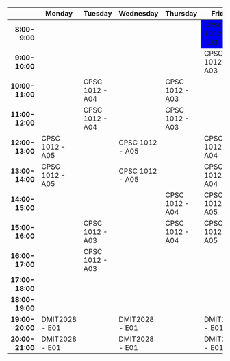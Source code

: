 
 <table>
  <thead>
    <tr>
      <th></th>
      <th>Monday</th>
      <th>Tuesday</th>
      <th>Wednesday</th>
      <th>Thursday</th>
      <th>Friday</th>
    </tr>
  </thead>
  <tbody>
    <tr>
     <td align = right><strong>8:00-9:00</strong></td>
      <td> </td>
      <td> </td>
      <td> </td>
      <td> </td>
      <td style="background-color:blue">CPSC 1012 - A03</td> 
    </tr>
    <tr>
     <td align = right><strong>9:00-10:00</strong></td>
      <td> </td>
      <td> </td>
      <td> </td>
      <td> </td>
      <td>CPSC 1012 - A03</td>
    </tr>
    <tr>
     <td align = right><strong>10:00-11:00</strong></td>
      <td> </td>
      <td>CPSC 1012 - A04</td>
      <td> </td>
      <td>CPSC 1012 - A03</td>
      <td> </td>
    </tr>
    <tr>
     <td align = right><strong>11:00-12:00</strong></td>
      <td> </td>
      <td>CPSC 1012 - A04</td>
      <td> </td>
      <td>CPSC 1012 - A03</td>
      <td> </td>
    </tr>
    <tr>
     <td align = right><strong>12:00-13:00</strong></td>
      <td>CPSC 1012 - A05</td>
      <td> </td>
      <td>CPSC 1012 - A05</td>
      <td> </td>
      <td>CPSC 1012 - A04</td>
    </tr>
    <tr>
     <td align = right><strong>13:00-14:00</strong></td>
      <td>CPSC 1012 - A05</td>
      <td> </td>
      <td>CPSC 1012 - A05</td>
      <td> </td>
      <td>CPSC 1012 - A04</td>
    </tr>
    <tr>
     <td align = right><strong>14:00-15:00</strong></td>
      <td> </td>
      <td> </td>
      <td> </td>
      <td>CPSC 1012 - A04</td>
      <td>CPSC 1012 - A05</td>
    </tr>
    <tr>
     <td align = right><strong>15:00-16:00</strong></td>
      <td> </td>
      <td>CPSC 1012 - A03</td>
      <td> </td>
      <td>CPSC 1012 - A04</td>
      <td>CPSC 1012 - A05</td>
    </tr>
    <tr>
     <td align = right><strong>16:00-17:00</strong></td>
      <td> </td>
      <td>CPSC 1012 - A03</td>
      <td> </td>
      <td> </td>
      <td> </td>
    </tr>
    <tr>
     <td align = right><strong>17:00-18:00</strong></td>
      <td> </td>
      <td> </td>
      <td> </td>
      <td> </td>
      <td> </td>
    </tr>
    <tr>
     <td align = right><strong>18:00-19:00</strong></td>
      <td> </td>
      <td> </td>
      <td> </td>
      <td> </td>
      <td> </td>
    </tr>
    <tr>
     <td align = right><strong>19:00-20:00</strong></td>
      <td>DMIT2028 - E01</td>
      <td> </td>
      <td>DMIT2028 - E01</td>
      <td> </td>
      <td>DMIT2028 - E01</td>
    </tr>
    <tr>
     <td align = right><strong>20:00-21:00</strong></td>
      <td>DMIT2028 - E01</td>
      <td> </td>
      <td>DMIT2028 - E01</td>
      <td> </td>
      <td>DMIT2028 - E01</td>
    </tr>
  </tbody>
</table>
